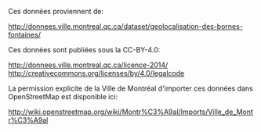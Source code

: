 Ces données proviennent de:

http://donnees.ville.montreal.qc.ca/dataset/geolocalisation-des-bornes-fontaines/

Ces données sont publiées sous la CC-BY-4.0:

http://donnees.ville.montreal.qc.ca/licence-2014/
http://creativecommons.org/licenses/by/4.0/legalcode

La permission explicite de la Ville de Montréal d'importer ces
données dans OpenStreetMap est disponible ici:

http://wiki.openstreetmap.org/wiki/Montr%C3%A9al/Imports/Ville_de_Montr%C3%A9al
